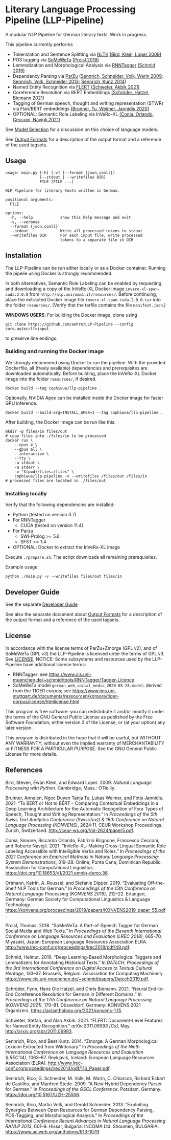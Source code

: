 # Literary Language Processing Pipeline (LLP-Pipeline)

A modular NLP Pipeline for German literary texts. Work in progress.

This pipeline currently performs
* Tokenization and Sentence Splitting via [NLTK](https://www.nltk.org/_modules/nltk/tokenize/punkt.html) [(Bird, Klein, Loper 2009)](#ref-bird_natural_2009)
* POS tagging via [SoMeWeTa](https://github.com/tsproisl/SoMeWeTa) [(Proisl 2018)](#ref-proisl_someweta_2018)
* Lemmatization and Morphological Analysis via [RNNTagger](https://www.cis.uni-muenchen.de/~schmid/tools/RNNTagger/) [(Schmid 2019)](#ref-schmid_deep_2019)
* Dependency Parsing via [ParZu](https://github.com/rsennrich/ParZu) ([Sennrich, Schneider, Volk, Warin 2009](#ref-sennrich_new_2009); [Sennrich, Volk, Schneider 2013](#ref-sennrich_exploiting_2013); [Sennrich, Kunz 2014](#ref-sennrich_zmorge_2014))
* Named Entity Recognition via [FLERT](https://github.com/flairNLP/flair) [(Schweter, Akbik 2021)](#ref-schweter_flert_2021)
* Coreference Resolution via BERT Embeddings [(Schröder, Hatzel, Biemann 2021)](#ref-schroder_neural_2021)
* Tagging of German speech, thought and writing representation (STWR) via Flair/BERT embeddings [(Brunner, Tu, Weimer, Jannidis 2020)](#ref-brunner_bert_2021)
* OPTIONAL: Semantic Role Labeling via InVeRo-XL [(Conia, Orlando, Cecconi, Navigli 2021)](#ref-conia_invero-xl-2021)

See [Model Selection](./doc/MODEL_SELECTION.md) for a discussion on this choice of language models.

See [Output Formats](./doc/OUTPUT_FORMATS.md) for a description of the output format and a reference of the used tagsets.

## Usage

```text
usage: main.py [-h] [-v] [--format {json,conll}]
               [--stdout | --writefiles DIR]
               FILE [FILE ...]

NLP Pipeline for literary texts written in German.

positional arguments:
  FILE

options:
  -h, --help            show this help message and exit
  -v, --verbose
  --format {json,conll}
  --stdout              Write all processed tokens to stdout
  --writefiles DIR      For each input file, write processed
                        tokens to a separate file in DIR
```

## Installation

The LLP-Pipeline can be run either locally or as a Docker container. Running
the pipelie using Docker is strongly recommended.

In both alternatives, Semantic Role Labeling can be enabled by requesting and
downloading a copy of the InVeRo-XL Docker image `invero-xl-span-cuda:2.0.0`
from `http://nlp.uniroma1.it/resources/`. Before continuing, place the extracted Docker image file
`invero-xl-span-cuda-2.0.0.tar` into the folder `resources/`. (Verify that the
tarfile contains the file `manifest.json`.)

**WINDOWS USERS**: For building the Docker image, clone using
```shell
git clone https://github.com/aehrm/LLP-Pipeline --config core.autocrlf=input
```
to preserve line endings.

### Building and running the Docker image

We strongly recommend using Docker to run the pipeline. With the provided
Dockerfile, all (freely available) dependencies and prerequisites are downloaded
automatically. Before building, place the InVeRo-XL Docker image into the folder `resources/`, if desired.

```shell
docker build --tag cophiwue/llp-pipeline .
```
Optionally, NVIDIA Apex can be installed inside the Docker image for faster GPU inference.
```shell
docker build --build-arg=INSTALL_APEX=1 --tag cophiwue/llp-pipeline .
```

After building, the Docker image can be run like this:

```shell
mkdir -p files/in files/out
# copy files into ./files/in to be processed
docker run \
    --cpus 4 \
    --gpus all \
    --interactive \
    --tty \
    -a stdout \
    -a stderr \
    -v "$(pwd)/files:/files" \
    cophiwue/llp-pipeline -v --writefiles /files/out /files/in
# processed files are located in ./files/out
```

### Installing locally

Verify that the following dependencies are installed:

* Python (tested on version 3.7)
* For RNNTagger
  * CUDA (tested on version 11.4)
* For Parzu:
  * SWI-Prolog >= 5.6
  * SFST >= 1.4
* OPTIONAL: Docker to extract the InVeRo-XL image

Execute `./prepare.sh`. The script downloads all remaining prerequisites.

Example usage:

```shell
python ./main.py -v --writefiles files/out files/in
```


## Developer Guide

See the separate [Developer Guide](./doc/DEVELOPING.md)

See also the separate document about [Output Formats](./doc/OUTPUT_FORMATS.md) for a description of the output format and a reference of the used tagsets.

## License

In accordance with the license terms of ParZu+Zmorge (GPL v2), and of SoMeWeTa
(GPL v3) the LLP-Pipeline is licensed unter the terms of GPL v3. See
[LICENSE](LICENSE.md). NOTICE: Some subsystems and resources used by the
LLP-Pipeline have additional license terms:

* RNNTagger: see
  <https://www.cis.uni-muenchen.de/~schmid/tools/RNNTagger/Tagger-Licence>
* SoMeWeTa model `german_web_social_media_2020-05-28.model`: derived from the
  TIGER corpus; see
<https://www.ims.uni-stuttgart.de/documents/ressourcen/korpora/tiger-corpus/license/htmlicense.html>

This program is free software: you can redistribute it and/or modify
it under the terms of the GNU General Public License as published by
the Free Software Foundation, either version 3 of the License, or
(at your option) any later version.

This program is distributed in the hope that it will be useful,
but WITHOUT ANY WARRANTY; without even the implied warranty of
MERCHANTABILITY or FITNESS FOR A PARTICULAR PURPOSE.  See the
GNU General Public License for more details.

## References

<div id="ref-bird_natural_2009" class="csl-entry" role="doc-biblioentry">

Bird, Steven, Ewan Klein, and Edward Loper. 2009. <em>Natural Language Processing with Python</em>. Cambridge, Mass.: O’Reilly.

</div>

<div id="ref-brunner_bert_2021" class="csl-entry" role="doc-biblioentry">

Brunner, Annelen, Ngoc Duyen Tanja Tu, Lukas Weimer, and Fotis Jannidis. 2021. <span>“To <span>BERT</span> or Not to <span>BERT</span> – Comparing Contextual Embeddings in a Deep Learning Architecture for the Automatic Recognition of Four Types of Speech, Thought and Writing Representation.”</span> In <em>Proceedings of the 5th Swiss Text Analytics Conference (<span>SwissText</span>) &amp; 16th Conference on Natural Language Processing (<span>KONVENS</span>)</em>, 2624:11. <span>CEUR</span> Workshop Proceedings. Zurich, Switzerland. <a href="http://ceur-ws.org/Vol-2624/paper5.pdf">http://ceur-ws.org/Vol-2624/paper5.pdf</a>.

</div>

<div id="ref-conia_invero-xl_2021" class="csl-entry" role="doc-biblioentry">

Conia, Simone, Riccardo Orlando, Fabrizio Brignone, Francesco Cecconi, and Roberto Navigli. 2021. <span>“<span>InVeRo</span>-<span>XL</span>: Making Cross-Lingual Semantic Role Labeling Accessible with Intelligible Verbs and Roles.”</span> In <em>Proceedings of the 2021 Conference on Empirical Methods in Natural Language Processing: System Demonstrations</em>, 319–28. Online; Punta Cana, Dominican Republic: Association for Computational Linguistics. <a href="https://doi.org/10.18653/v1/2021.emnlp-demo.36">https://doi.org/10.18653/v1/2021.emnlp-demo.36</a>.

</div>

<div id="ref-ortmann_evaluating_2019" class="csl-entry" role="doc-biblioentry">

Ortmann, Katrin, A. Roussel, and Stefanie Dipper. 2019. <span>“Evaluating Off-the-Shelf <span>NLP</span> Tools for German.”</span> In <em>Proceedings of the 15th Conference on Natural Language Processing (<span>KONVENS</span> 2019)</em>, 212–22. Erlangen, Germany: German Society for Computational Linguistics &amp; Language Technology. <a href="https://konvens.org/proceedings/2019/papers/KONVENS2019_paper_55.pdf">https://konvens.org/proceedings/2019/papers/KONVENS2019_paper_55.pdf</a>.

</div>

<div id="ref-proisl_someweta_2018" class="csl-entry" role="doc-biblioentry">

Proisl, Thomas. 2018. <span>“<span>SoMeWeTa</span>: A Part-of-Speech Tagger for German Social Media and Web Texts.”</span> In <em>Proceedings of the Eleventh International Conference on Language Resources and Evaluation (<span>LREC</span> 2018)</em>, 665–70. Miyazaki, Japan: European Language Resources Association <span>ELRA</span>. <a href="http://www.lrec-conf.org/proceedings/lrec2018/pdf/49.pdf">http://www.lrec-conf.org/proceedings/lrec2018/pdf/49.pdf</a>.

</div>

<div id="ref-schmid_deep_2019" class="csl-entry" role="doc-biblioentry">

Schmid, Helmut. 2019. <span>“Deep Learning-Based Morphological Taggers and Lemmatizers for Annotating Historical Texts.”</span> In <em><span>DATeCH</span>, Proceedings of the 3rd International Conference on Digital Access to Textual Cultural Heritage</em>, 133–37. Brussels, Belgium: Association for Computing Machinery. <a href="https://www.cis.uni-muenchen.de/~schmid/papers/Datech2019.pdf">https://www.cis.uni-muenchen.de/~schmid/papers/Datech2019.pdf</a>.

</div>

<div id="ref-schroder_neural_2021" class="csl-entry" role="doc-biblioentry">

Schröder, Fynn, Hans Ole Hatzel, and Chris Biemann. 2021. <span>“Neural End-to-End Coreference Resolution for German in Different Domains.”</span> In <em>Proceedings of the 17th Conference on Natural Language Processing (<span>KONVENS</span> 2021)</em>, 170–81. Düsseldorf, Germany: <span>KONVENS</span> 2021 Organizers. <a href="https://aclanthology.org/2021.konvens-1.15">https://aclanthology.org/2021.konvens-1.15</a>.

</div>

<div id="ref-schweter_flert_2021" class="csl-entry" role="doc-biblioentry">

Schweter, Stefan, and Alan Akbik. 2021. <span>“<span>FLERT</span>: Document-Level Features for Named Entity Recognition.”</span> <em><span>arXiv</span>:2011.06993 [Cs]</em>, May. <a href="http://arxiv.org/abs/2011.06993">http://arxiv.org/abs/2011.06993</a>.

</div>

<div id="ref-sennrich_zmorge_2014" class="csl-entry" role="doc-biblioentry">

Sennrich, Rico, and Beat Kunz. 2014. <span>“Zmorge: A German Morphological Lexicon Extracted from Wiktionary.”</span> In <em>Proceedings of the Ninth International Conference on Language Resources and Evaluation (<span>LREC</span>’14)</em>, 1063–67. Reykjavik, Iceland: European Language Resources Association (<span>ELRA</span>). <a href="http://www.lrec-conf.org/proceedings/lrec2014/pdf/116_Paper.pdf">http://www.lrec-conf.org/proceedings/lrec2014/pdf/116_Paper.pdf</a>.

</div>

<div id="ref-sennrich_new_2009" class="csl-entry" role="doc-biblioentry">

Sennrich, Rico, G. Schneider, M. Volk, M. Warin, C. Chiarcos, Richard Eckart de Castilho, and Manfred Stede. 2009. <span>“A New Hybrid Dependency Parser for German.”</span> In <em>Proceedings of the <span>GSCL</span> Conference</em>. Potsdam, Germany. <a href="https://doi.org/10.5167/UZH-25506">https://doi.org/10.5167/UZH-25506</a>.

</div>

<div id="ref-sennrich_exploiting_2013" class="csl-entry" role="doc-biblioentry">

Sennrich, Rico, Martin Volk, and Gerold Schneider. 2013. <span>“Exploiting Synergies Between Open Resources for German Dependency Parsing, <span>POS</span>-Tagging, and Morphological Analysis.”</span> In <em>Proceedings of the International Conference Recent Advances in Natural Language Processing <span>RANLP</span> 2013</em>, 601–9. Hissar, Bulgaria: <span>INCOMA</span> Ltd. Shoumen, <span>BULGARIA</span>. <a href="https://www.aclweb.org/anthology/R13-1079">https://www.aclweb.org/anthology/R13-1079</a>.

</div>
